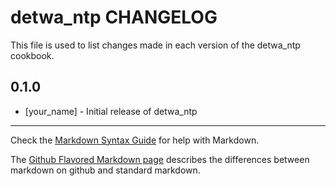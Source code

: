 # detwa_ntp CHANGELOG

This file is used to list changes made in each version of the detwa_ntp cookbook.

## 0.1.0
- [your_name] - Initial release of detwa_ntp

- - -
Check the [Markdown Syntax Guide](http://daringfireball.net/projects/markdown/syntax) for help with Markdown.

The [Github Flavored Markdown page](http://github.github.com/github-flavored-markdown/) describes the differences between markdown on github and standard markdown.
